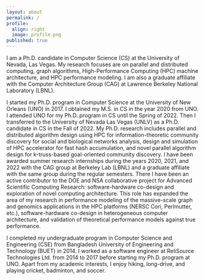 ```yaml
---
layout: about
permalink: /
profile:
  align: right
  image: profile.png
published: true
---
```


I am a Ph.D. candidate in Computer Science (CS) at the University of Nevada, Las Vegas. My research focuses are on parallel and distributed computing, graph algorithms, High-Performance Computing (HPC) machine architecture, and HPC performance modeling. I am also a graduate affiliate with the Computer Architecture Group (CAG) at Lawrence Berkeley National Laboratory (LBNL).

I started my Ph.D. program in Computer Science at the University of New Orleans (UNO) in 2017. I obtained my M.S. in CS in the year 2020 from UNO. I attended UNO for my Ph.D. program in CS until the Spring of 2022. Then I transferred to the University of Nevada Las Vegas (UNLV) as a Ph.D. candidate in CS in the Fall of 2022. My Ph.D. research includes parallel and distributed algorithm design using HPC for information-theoretic community discovery for social and biological networks analysis, design and simulation of HPC accelerator for fast hash accumulation, and novel parallel algorithm design for k-truss-based goal-oriented community discovery. I have been awarded summer research internships during the years 2020, 2021, and 2022 with the CAG group at Berkeley Lab (LBNL) and a graduate affiliate with the same group during the regular semesters. There I have been an active contributor to the DOE and NSA collaborative project for Advanced Scientific Computing Research: software-hardware co-design and exploration of novel computing architecture. This role has expanded the area of my research in performance modeling of the massive-scale graph and genomics applications in the HPC platforms (NERSC Cori, Perlmutter, etc.), software-hardware co-design in heterogeneous computer architecture, and validation of theoretical performance models against true performance.

I completed my undergraduate program in Computer Science and Engineering (CSE) from Bangladesh University of Engineering and Technology (BUET) in 2014. I worked as a software engineer at ReliSource Technologies Ltd. from 2014 to 2017 before starting my Ph.D. program at UNO. Apart from my academic interests, I enjoy hiking, long-drive, and playing cricket, badminton, and soccer.
 

